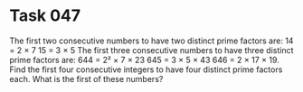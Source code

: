 # Task 047

The first two consecutive numbers to have two distinct prime factors are:
14 = 2 × 7
15 = 3 × 5
The first three consecutive numbers to have three distinct prime factors are:
644 = 2² × 7 × 23
645 = 3 × 5 × 43
646 = 2 × 17 × 19.
Find the first four consecutive integers to have four distinct prime factors each. What is the first of these numbers?






